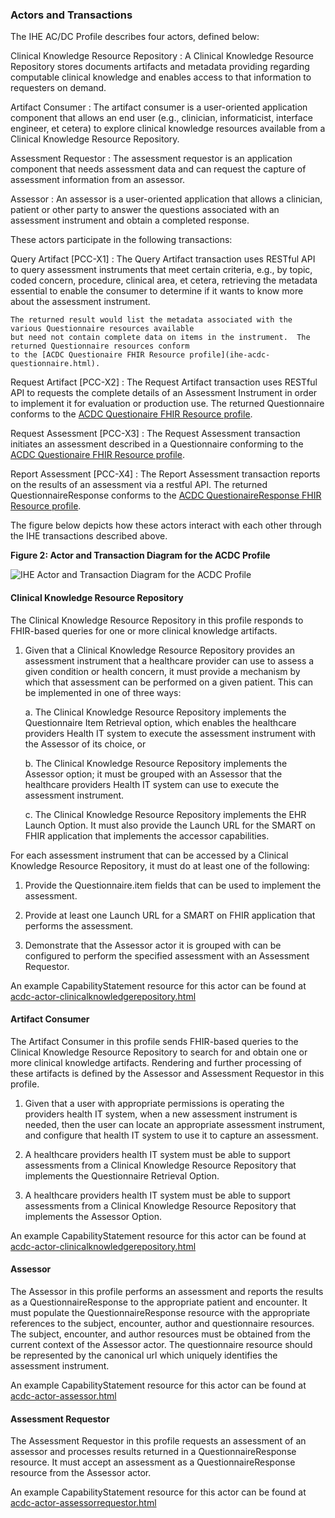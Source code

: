 ### Actors and Transactions

The IHE AC/DC Profile describes four actors, defined below:

Clinical Knowledge Resource Repository
: A Clinical Knowledge Resource Repository stores documents artifacts and metadata providing
regarding computable clinical knowledge and enables access to that information to requesters on demand.

Artifact Consumer
: The artifact consumer is a user-oriented application component that allows an end user (e.g.,
clinician, informaticist, interface engineer, et cetera) to explore clinical knowledge resources
available from a Clinical Knowledge Resource Repository.

Assessment Requestor
: The assessment requestor is an application component that needs assessment data and can request the
capture of assessment information from an assessor.

Assessor
: An assessor is a user-oriented application that allows a clinician, patient or other party to answer the
questions associated with an assessment instrument and obtain a completed response.

These actors participate in the following transactions:

<a name='pcc-x1'> </a> Query Artifact [PCC-X1]
:   The Query Artifact transaction uses RESTful API to query assessment instruments that meet certain criteria, e.g., by
    topic, coded concern, procedure, clinical area, et cetera, retrieving the metadata essential to enable the
    consumer to determine if it wants to know more about the assessment instrument.

    The returned result would list the metadata associated with the various Questionnaire resources available
    but need not contain complete data on items in the instrument.  The returned Questionnaire resources conform 
    to the [ACDC Questionaire FHIR Resource profile](ihe-acdc-questionnaire.html).

<a name='pcc-x2'> </a> Request Artifact [PCC-X2]
:   The Request Artifact transaction uses RESTful API to requests the complete details of an Assessment Instrument in
    order to implement it for evaluation or production use. The returned Questionnaire conforms to 
    the [ACDC Questionaire FHIR Resource profile](ihe-acdc-questionnaire.html).


<a name='pcc-x3'> </a> Request Assessment [PCC-X3]
:   The Request Assessment transaction initiates an assessment described in a Questionnaire conforming to the 
    [ACDC Questionaire FHIR Resource profile](ihe-acdc-questionnaire.html). 

<a name='pcc-x4'> </a> Report Assessment [PCC-X4]
:   The Report Assessment transaction reports on the results of an assessment via a restful API. 
 The returned QuestionnaireResponse conforms to the [ACDC QuestionaireResponse FHIR Resource profile](ihe-acdc-questionnaireresource.html).

The figure below depicts how these actors interact with each other through the IHE transactions
described above.

**Figure 2: Actor and Transaction Diagram for the ACDC Profile**

![IHE Actor and Transaction Diagram for the ACDC Profile](ActorsAndTransactions.png "IHE Actor and Transaction Diagram for the ACDC Profile")
<div style="clear: left"/>

#### Clinical Knowledge Resource Repository
The Clinical Knowledge Resource Repository in this profile responds to FHIR-based queries for one or more clinical knowledge artifacts.

1. Given that a Clinical Knowledge Resource Repository provides an assessment instrument that a healthcare provider can use to assess a given condition or health concern, it must provide a mechanism by which that assessment can be performed on a given patient. This can be implemented in one of three ways:

    a. The Clinical Knowledge Resource Repository implements the Questionnaire Item Retrieval option, which enables the healthcare providers Health IT system to execute the assessment instrument with the Assessor of its choice, or

    b. The Clinical Knowledge Resource Repository implements the Assessor option; it must be grouped with an Assessor that the healthcare providers Health IT system can use to execute the assessment instrument.

    c. The Clinical Knowledge Resource Repository implements the EHR Launch Option.  It must also provide the Launch URL for the SMART on FHIR application that implements the accessor capabilities.

For each assessment instrument that can be accessed by a Clinical Knowledge Resource Repository, it must do at least one of the following:

1.  Provide the Questionnaire.item fields that can be used to implement the assessment.

2.  Provide at least one Launch URL for a SMART on FHIR application that performs the assessment.

3.  Demonstrate that the Assessor actor it is grouped with can be configured to perform the specified assessment with an
Assessment Requestor.

An example CapabilityStatement resource for this actor can be found at [acdc-actor-clinicalknowledgerepository.html](acdc-actor-clinicalknowledgerepository.html)

#### Artifact Consumer
The Artifact Consumer in this profile sends FHIR-based queries to the Clinical Knowledge Resource Repository to
search for and obtain one or more clinical knowledge artifacts.  Rendering and further processing of these artifacts
is defined by the Assessor and Assessment Requestor in this profile.

1.  Given that a user with appropriate permissions is operating the providers health IT system, when a new assessment
instrument is needed, then the user can locate an appropriate assessment instrument, and configure that health IT system
to use it to capture an assessment.

2.  A healthcare providers health IT system must be able to support assessments from a Clinical Knowledge Resource
Repository that implements the Questionnaire Retrieval Option.

3.  A healthcare providers health IT system must be able to support assessments from a Clinical Knowledge Resource
Repository that implements the Assessor Option.

An example CapabilityStatement resource for this actor can be found at [acdc-actor-clinicalknowledgerepository.html](acdc-actor-clinicalknowledgerepository.html)

#### Assessor
The Assessor in this profile performs an assessment and reports the results as a QuestionnaireResponse to the appropriate
patient and encounter. It must populate the QuestionnaireResponse resource with the appropriate references to the subject,
encounter, author and questionnaire resources.  The subject, encounter, and author resources must be obtained from the
current context of the Assessor actor.  The questionnaire resource should be represented by the canonical url which
uniquely identifies the assessment instrument.

An example CapabilityStatement resource for this actor can be found at [acdc-actor-assessor.html](acdc-actor-assessor.html)

#### Assessment Requestor
The Assessment Requestor in this profile requests an assessment of an assessor and processes results returned in a
QuestionnaireResponse resource.  It must accept an assessment as a QuestionnaireResponse resource from the Assessor actor.

An example CapabilityStatement resource for this actor can be found at [acdc-actor-assessorrequestor.html](acdc-actor-assessorrequestor.html)
